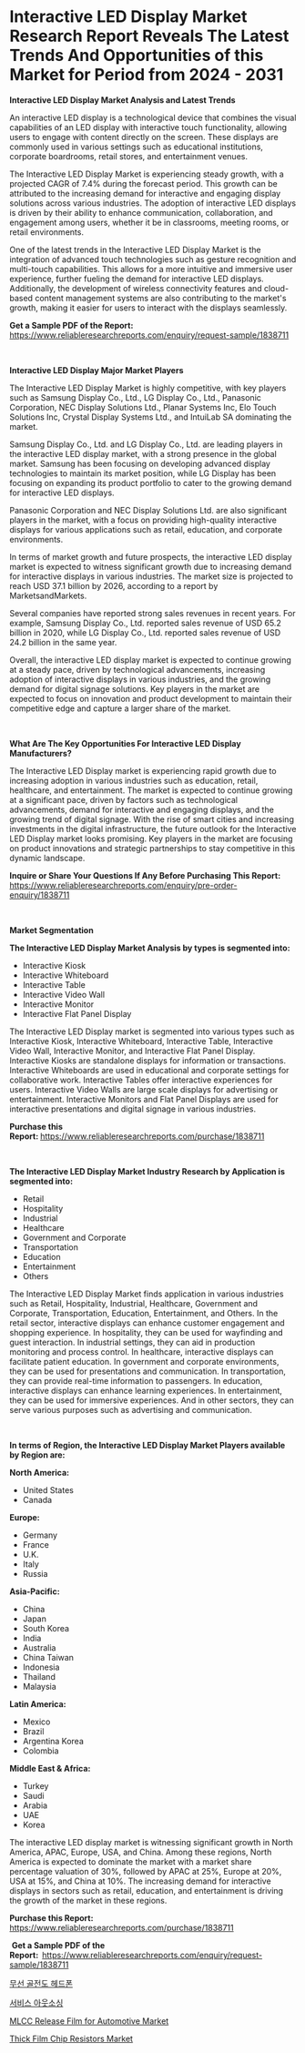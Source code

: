 <p><h1>Interactive LED Display Market Research Report Reveals The Latest Trends And Opportunities of this Market for Period from 2024 - 2031</h1></p><p><strong>Interactive LED Display Market Analysis and Latest Trends</strong></p>
<p><p>An interactive LED display is a technological device that combines the visual capabilities of an LED display with interactive touch functionality, allowing users to engage with content directly on the screen. These displays are commonly used in various settings such as educational institutions, corporate boardrooms, retail stores, and entertainment venues.</p><p>The Interactive LED Display Market is experiencing steady growth, with a projected CAGR of 7.4% during the forecast period. This growth can be attributed to the increasing demand for interactive and engaging display solutions across various industries. The adoption of interactive LED displays is driven by their ability to enhance communication, collaboration, and engagement among users, whether it be in classrooms, meeting rooms, or retail environments.</p><p>One of the latest trends in the Interactive LED Display Market is the integration of advanced touch technologies such as gesture recognition and multi-touch capabilities. This allows for a more intuitive and immersive user experience, further fueling the demand for interactive LED displays. Additionally, the development of wireless connectivity features and cloud-based content management systems are also contributing to the market's growth, making it easier for users to interact with the displays seamlessly.</p></p>
<p><strong>Get a Sample PDF of the Report:&nbsp;</strong> <a href="https://www.reliableresearchreports.com/enquiry/request-sample/1838711">https://www.reliableresearchreports.com/enquiry/request-sample/1838711</a></p>
<p>&nbsp;</p>
<p><strong>Interactive LED Display Major Market Players</strong></p>
<p><p>The Interactive LED Display Market is highly competitive, with key players such as Samsung Display Co., Ltd., LG Display Co., Ltd., Panasonic Corporation, NEC Display Solutions Ltd., Planar Systems Inc, Elo Touch Solutions Inc, Crystal Display Systems Ltd., and IntuiLab SA dominating the market.</p><p>Samsung Display Co., Ltd. and LG Display Co., Ltd. are leading players in the interactive LED display market, with a strong presence in the global market. Samsung has been focusing on developing advanced display technologies to maintain its market position, while LG Display has been focusing on expanding its product portfolio to cater to the growing demand for interactive LED displays.</p><p>Panasonic Corporation and NEC Display Solutions Ltd. are also significant players in the market, with a focus on providing high-quality interactive displays for various applications such as retail, education, and corporate environments.</p><p>In terms of market growth and future prospects, the interactive LED display market is expected to witness significant growth due to increasing demand for interactive displays in various industries. The market size is projected to reach USD 37.1 billion by 2026, according to a report by MarketsandMarkets.</p><p>Several companies have reported strong sales revenues in recent years. For example, Samsung Display Co., Ltd. reported sales revenue of USD 65.2 billion in 2020, while LG Display Co., Ltd. reported sales revenue of USD 24.2 billion in the same year.</p><p>Overall, the interactive LED display market is expected to continue growing at a steady pace, driven by technological advancements, increasing adoption of interactive displays in various industries, and the growing demand for digital signage solutions. Key players in the market are expected to focus on innovation and product development to maintain their competitive edge and capture a larger share of the market.</p></p>
<p>&nbsp;</p>
<p><strong>What Are The Key Opportunities For Interactive LED Display Manufacturers?</strong></p>
<p><p>The Interactive LED Display market is experiencing rapid growth due to increasing adoption in various industries such as education, retail, healthcare, and entertainment. The market is expected to continue growing at a significant pace, driven by factors such as technological advancements, demand for interactive and engaging displays, and the growing trend of digital signage. With the rise of smart cities and increasing investments in the digital infrastructure, the future outlook for the Interactive LED Display market looks promising. Key players in the market are focusing on product innovations and strategic partnerships to stay competitive in this dynamic landscape.</p></p>
<p><strong>Inquire or Share Your Questions If Any Before Purchasing This Report:</strong> <a href="https://www.reliableresearchreports.com/enquiry/pre-order-enquiry/1838711">https://www.reliableresearchreports.com/enquiry/pre-order-enquiry/1838711</a></p>
<p>&nbsp;</p>
<p><strong>Market Segmentation</strong></p>
<p><strong>The Interactive LED Display Market Analysis by types is segmented into:</strong></p>
<p><ul><li>Interactive Kiosk</li><li>Interactive Whiteboard</li><li>Interactive Table</li><li>Interactive Video Wall</li><li>Interactive Monitor</li><li>Interactive Flat Panel Display</li></ul></p>
<p><p>The Interactive LED Display market is segmented into various types such as Interactive Kiosk, Interactive Whiteboard, Interactive Table, Interactive Video Wall, Interactive Monitor, and Interactive Flat Panel Display. Interactive Kiosks are standalone displays for information or transactions. Interactive Whiteboards are used in educational and corporate settings for collaborative work. Interactive Tables offer interactive experiences for users. Interactive Video Walls are large scale displays for advertising or entertainment. Interactive Monitors and Flat Panel Displays are used for interactive presentations and digital signage in various industries.</p></p>
<p><strong>Purchase this Report:&nbsp;</strong><a href="https://www.reliableresearchreports.com/purchase/1838711">https://www.reliableresearchreports.com/purchase/1838711</a></p>
<p>&nbsp;</p>
<p><strong>The Interactive LED Display Market Industry Research by Application is segmented into:</strong></p>
<p><ul><li>Retail</li><li>Hospitality</li><li>Industrial</li><li>Healthcare</li><li>Government and Corporate</li><li>Transportation</li><li>Education</li><li>Entertainment</li><li>Others</li></ul></p>
<p><p>The Interactive LED Display Market finds application in various industries such as Retail, Hospitality, Industrial, Healthcare, Government and Corporate, Transportation, Education, Entertainment, and Others. In the retail sector, interactive displays can enhance customer engagement and shopping experience. In hospitality, they can be used for wayfinding and guest interaction. In industrial settings, they can aid in production monitoring and process control. In healthcare, interactive displays can facilitate patient education. In government and corporate environments, they can be used for presentations and communication. In transportation, they can provide real-time information to passengers. In education, interactive displays can enhance learning experiences. In entertainment, they can be used for immersive experiences. And in other sectors, they can serve various purposes such as advertising and communication.</p></p>
<p>&nbsp;</p>
<p><strong>In terms of Region, the Interactive LED Display Market Players available by Region are:</strong></p>
<p>
    <p> <strong> North America: </strong>
        <ul>
            <li>United States</li>
            <li>Canada</li>
        </ul>
        </p> 
    <p> <strong> Europe: </strong>
        <ul>
            <li>Germany</li>
            <li>France</li>
            <li>U.K.</li>
            <li>Italy</li>
            <li>Russia</li>
        </ul>
        </p> 
    <p> <strong> Asia-Pacific: </strong>
        <ul>
            <li>China</li>
            <li>Japan</li>
            <li>South Korea</li>
            <li>India</li>
            <li>Australia</li>
            <li>China Taiwan</li>
            <li>Indonesia</li>
            <li>Thailand</li>
            <li>Malaysia</li>
        </ul>
        </p> 
    <p> <strong> Latin America: </strong>
        <ul>
            <li>Mexico</li>
            <li>Brazil</li>
            <li>Argentina Korea</li>
            <li>Colombia</li>
        </ul>
        </p> 
    <p> <strong> Middle East & Africa: </strong>
        <ul>
            <li>Turkey</li>
            <li>Saudi</li>
            <li>Arabia</li>
            <li>UAE</li>
            <li>Korea</li>
        </ul>
    </p>
    </p>
<p><p>The interactive LED display market is witnessing significant growth in North America, APAC, Europe, USA, and China. Among these regions, North America is expected to dominate the market with a market share percentage valuation of 30%, followed by APAC at 25%, Europe at 20%, USA at 15%, and China at 10%. The increasing demand for interactive displays in sectors such as retail, education, and entertainment is driving the growth of the market in these regions.</p></p>
<p><strong>Purchase this Report: </strong><a href="https://www.reliableresearchreports.com/purchase/1838711">https://www.reliableresearchreports.com/purchase/1838711</a></p>
<p>&nbsp;<strong>Get a Sample PDF of the Report:&nbsp;&nbsp;</strong><a href="https://www.reliableresearchreports.com/enquiry/request-sample/1838711">https://www.reliableresearchreports.com/enquiry/request-sample/1838711</a></p>
<p><strong></strong></p>
<p><p><a href="https://medium.com/@bobbyreitenberg879562023/%EB%AC%B4%EC%84%A0-%EA%B3%A8%EC%A0%84%EB%8F%84-%ED%97%A4%EB%93%9C%ED%8F%B0-%EC%8B%9C%EC%9E%A5-%EB%B6%84%EC%84%9D-%EA%B7%B8%EC%9D%98-cagr-%EC%8B%9C%EC%9E%A5-%EC%84%B8%EB%B6%84%ED%99%94-%EB%B0%8F-%EC%A0%84%EC%97%85%EA%B3%84-%EA%B0%9C%EC%9A%94-99f169b5958a">무선 골전도 헤드폰</a></p><p><a href="https://medium.com/@sillysally687568/%EC%84%9C%EB%B9%84%EC%8A%A4-%EC%95%84%EC%9B%83%EC%86%8C%EC%8B%B1-%EC%8B%9C%EC%9E%A5-%EC%9C%A0%ED%98%95-%EC%9D%91%EC%9A%A9-%EB%B0%8F-%EC%A7%80%EB%A6%AC%EC%97%90-%EB%8C%80%ED%95%9C-%ED%8F%AC%EA%B4%84%EC%A0%81-%ED%8F%89%EA%B0%80-e8b448dba285">서비스 아웃소싱</a></p><p><a href="https://medium.com/@warren.edmunds45645/mlcc-release-film-for-automotive-market-size-and-market-trends-complete-industry-overview-2024-to-88dbd8f0294d">MLCC Release Film for Automotive Market</a></p><p><a href="https://github.com/PeterParrish5/Market-Research-Report-List-4/blob/main/thick-film-chip-resistors-market.md">Thick Film Chip Resistors Market</a></p></p>